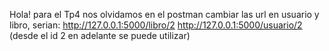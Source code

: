 Hola! para el  Tp4 nos olvidamos en el postman cambiar las url en usuario y libro, serian:
http://127.0.0.1:5000/libro/2
http://127.0.0.1:5000/usuario/2
(desde el id 2 en adelante se puede utilizar)
